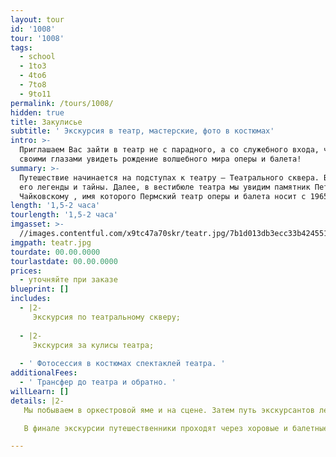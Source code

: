 ```yaml
---
layout: tour
id: '1008'
tour: '1008'
tags:
  - school
  - 1to3
  - 4to6
  - 7to8
  - 9to11
permalink: /tours/1008/
hidden: true
title: Закулисье
subtitle: ' Экскурсия в театр, мастерские, фото в костюмах'
intro: >-
  Приглашаем Вас зайти в театр не с парадного, а со служебного входа, чтобы
  своими глазами увидеть рождение волшебного мира оперы и балета!
summary: >-
  Путешествие начинается на подступах к театру – Театрального сквера. Вы узнаете
  его легенды и тайны. Далее, в вестибюле театра мы увидим памятник Петру Ильичу
  Чайковскому , имя которого Пермский театр оперы и балета носит с 1965 года.
length: '1,5-2 часа'
tourlength: '1,5-2 часа'
imgasset: >-
  //images.contentful.com/x9tc47a70skr/teatr.jpg/7b1d013db3ecc33b4245515e85ff7840/teatr.jpg
imgpath: teatr.jpg
tourdate: 00.00.0000
tourlastdate: 00.00.0000
prices:
  - уточняйте при заказе
blueprint: []
includes:
  - |2-
     Экскурсия по театральному скверу; 
     
  - |2-
     Экскурсия за кулисы театра; 
     
  - ' Фотосессия в костюмах спектаклей театра. '
additionalFees:
  - ' Трансфер до театра и обратно. '
willLearn: []
details: |2-
   Мы побываем в оркестровой яме и на сцене. Затем путь экскурсантов лежит через цеха; в гримёрном артисты меняют обличья и примеряют новые парики; в обувном на свет появляются новые пуанты; в швейном создаются знаменитые белые пачки балерин. По ходу путешествия экскурсоводы рассказывают о главных событиях в истории старейшего театра на Урале. И, конечно, вспоминают интересные случаи из театральной жизни , например, как легендарный авиатор Чкалов во время спектакля спас певицу, когда на голове у неё внезапно вспыхнул парик или почему «потерялся» один театральный сезон. 

   В финале экскурсии путешественники проходят через хоровые и балетные репетиционные классы и делают остановку на балконе. Здесь для многих наступает самый необычный и увлекательный момент - гости получают возможность облачиться в костюмы из репертуарных спектаклей и сфотографироваться в них на память. 

---
```

